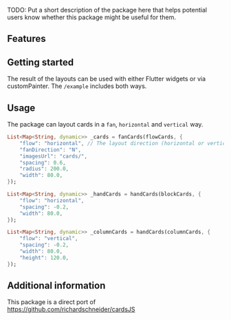 <!--
This README describes the package. If you publish this package to pub.dev,
this README's contents appear on the landing page for your package.

For information about how to write a good package README, see the guide for
[writing package pages](https://dart.dev/guides/libraries/writing-package-pages).

For general information about developing packages, see the Dart guide for
[creating packages](https://dart.dev/guides/libraries/create-library-packages)
and the Flutter guide for
[developing packages and plugins](https://flutter.dev/developing-packages).
-->

TODO: Put a short description of the package here that helps potential users
know whether this package might be useful for them.

## Features



## Getting started

The result of the layouts can be used with either Flutter widgets or via customPainter. The `/example` includes both ways.

## Usage

The package can layout cards in a `fan`, `horizontal` and `vertical` way.


```dart
List<Map<String, dynamic>> _cards = fanCards(flowCards, {
    "flow": "horizontal", // The layout direction (horizontal or vertical)
    "fanDirection": "N",
    "imagesUrl": "cards/",
    "spacing": 0.6,
    "radius": 200.0,
    "width": 80.0,
});

List<Map<String, dynamic>> _handCards = handCards(blockCards, {
    "flow": "horizontal",
    "spacing": -0.2,
    "width": 80.0,
});

List<Map<String, dynamic>> _columnCards = handCards(columnCards, {
    "flow": "vertical",
    "spacing": -0.2,
    "width": 80.0,
    "height": 120.0,
});
```

## Additional information

This package is a direct port of https://github.com/richardschneider/cardsJS 
